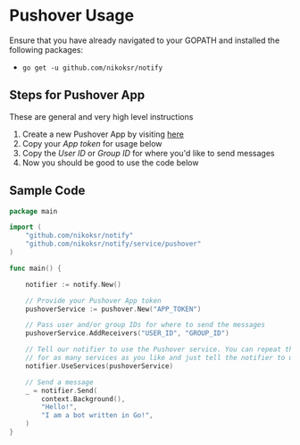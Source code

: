 # Pushover Usage

Ensure that you have already navigated to your GOPATH and installed the following packages:

* `go get -u github.com/nikoksr/notify`

## Steps for Pushover App

These are general and very high level instructions

1. Create a new Pushover App by visiting [here](https://pushover.net/apps/build)
2. Copy your *App token* for usage below
3. Copy the *User ID* or *Group ID* for where you'd like to send messages
4. Now you should be good to use the code below

## Sample Code

```go
package main

import (
    "github.com/nikoksr/notify"
    "github.com/nikoksr/notify/service/pushover"
)

func main() {

    notifier := notify.New()

    // Provide your Pushover App token
    pushoverService := pushover.New("APP_TOKEN")

    // Pass user and/or group IDs for where to send the messages
    pushoverService.AddReceivers("USER_ID", "GROUP_ID")

    // Tell our notifier to use the Pushover service. You can repeat the above process
    // for as many services as you like and just tell the notifier to use them.
    notifier.UseServices(pushoverService)

    // Send a message
    _ = notifier.Send(
        context.Background(),
        "Hello!",
        "I am a bot written in Go!",
    )
}
```

